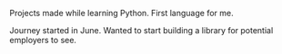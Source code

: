 Projects made while learning Python. First language for me.

Journey started in June. Wanted to start building a library for potential employers to see.
